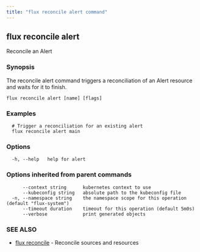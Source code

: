 ```yaml
---
title: "flux reconcile alert command"
---
```

## flux reconcile alert

Reconcile an Alert

### Synopsis

The reconcile alert command triggers a reconciliation of an Alert resource and waits for it to finish.

```
flux reconcile alert [name] [flags]
```

### Examples

```
  # Trigger a reconciliation for an existing alert
  flux reconcile alert main

```

### Options

```
  -h, --help   help for alert
```

### Options inherited from parent commands

```
      --context string      kubernetes context to use
      --kubeconfig string   absolute path to the kubeconfig file
  -n, --namespace string    the namespace scope for this operation (default "flux-system")
      --timeout duration    timeout for this operation (default 5m0s)
      --verbose             print generated objects
```

### SEE ALSO

* [flux reconcile](/cmd/flux_reconcile/)	 - Reconcile sources and resources

